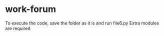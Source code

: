 # work-forum
To execute the code, save the folder as it is and run file6.py
Extra modules are required
